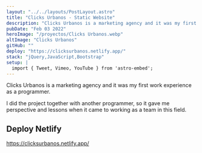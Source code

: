 ```yaml
---
layout: "../../layouts/PostLayout.astro"
title: "Clicks Urbanos - Static Website"
description: "Clicks Urbanos is a marketing agency and it was my first work experience as a programmer. I did the project together with another programmer, so it gave me perspective and lessons when it came to working as a team in this field."
pubDate: "Feb 03 2022"
heroImage: "/proyectos/Clicks Urbanos.webp"
altImage: "Clicks Urbanos"
gitHub: ""
deploy: "https://clicksurbanos.netlify.app/"
stack: "jQuery,JavaScript,Bootstrap"
setup: |
  import { Tweet, Vimeo, YouTube } from 'astro-embed';
---
```


Clicks Urbanos is a marketing agency and it was my first work experience as a programmer.

I did the project together with another programmer, so it gave me perspective and lessons when it came to working as a team in this field.

## Deploy Netlify

https://clicksurbanos.netlify.app/
